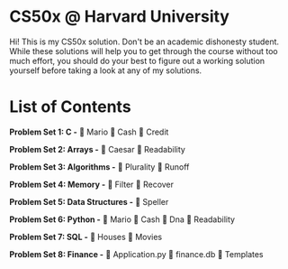 # CS50x @ Harvard University
Hi! This is my CS50x solution. Don't be an academic dishonesty student. While these solutions will help you to get through the course without too much effort, you should do your best to figure out a working solution yourself before taking a look at any of my solutions. 
# List of Contents

**Problem Set 1: C -**
📁 Mario
📁 Cash
📁 Credit

**Problem Set 2: Arrays -**
📁 Caesar 
📁 Readability

**Problem Set 3: Algorithms -**
📁 Plurality
📁 Runoff

**Problem Set 4: Memory -**
📁 Filter
📁 Recover 

**Problem Set 5: Data Structures -**
📁 Speller

**Problem Set 6: Python -**
📁 Mario
📁 Cash
📁 Dna
📁 Readability

**Problem Set 7: SQL -**
📁 Houses
📁 Movies

**Problem Set 8: Finance -**
🐍 Application.py
📙 finance.db
📁 Templates
